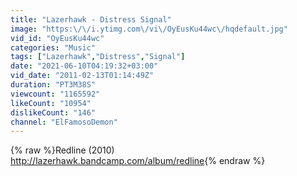 ```yaml
---
title: "Lazerhawk - Distress Signal"
image: "https:\/\/i.ytimg.com\/vi\/OyEusKu44wc\/hqdefault.jpg"
vid_id: "OyEusKu44wc"
categories: "Music"
tags: ["Lazerhawk","Distress","Signal"]
date: "2021-06-10T04:19:32+03:00"
vid_date: "2011-02-13T01:14:49Z"
duration: "PT3M38S"
viewcount: "1165592"
likeCount: "10954"
dislikeCount: "146"
channel: "ElFamosoDemon"
---
```

{% raw %}Redline (2010)<br /><a rel="nofollow" target="blank" href="http://lazerhawk.bandcamp.com/album/redline">http://lazerhawk.bandcamp.com/album/redline</a>{% endraw %}
